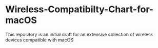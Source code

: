 # Wireless-Compatibilty-Chart-for-macOS
This repository is an initial draft for an extensive collection of wireless devices compatible with macOS 
